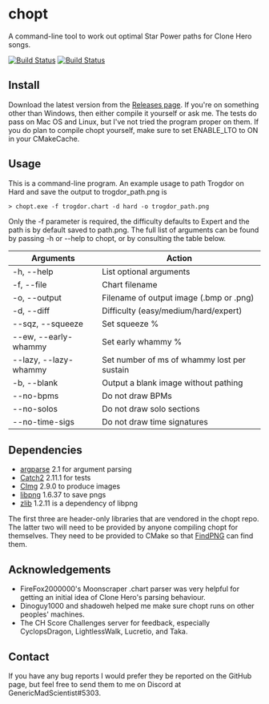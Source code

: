 # chopt

A command-line tool to work out optimal Star Power paths for Clone Hero songs.

[![Build Status](https://travis-ci.com/GenericMadScientist/chopt.svg?branch=develop)](https://travis-ci.com/GenericMadScientist/chopt)
[![Build Status](https://ci.appveyor.com/api/projects/status/github/GenericMadScientist/chopt?branch=develop&svg=true)](https://ci.appveyor.com/project/GenericMadScientist/chopt)

## Install

Download the latest version from the [Releases page](../../releases). If you're
on something other than Windows, then either compile it yourself or ask me. The
tests do pass on Mac OS and Linux, but I've not tried the program proper on
them. If you do plan to compile chopt yourself, make sure to set ENABLE_LTO to
ON in your CMakeCache.

## Usage

This is a command-line program. An example usage to path Trogdor on Hard and
save the output to trogdor_path.png is

```
> chopt.exe -f trogdor.chart -d hard -o trogdor_path.png
```

Only the -f parameter is required, the difficulty defaults to Expert and the
path is by default saved to path.png. The full list of arguments can be found
by passing -h or --help to chopt, or by consulting the table below.

| Arguments             | Action                                      |
| --------------------- | ------------------------------------------- |
| -h, --help            | List optional arguments                     |
| -f, --file            | Chart filename                              |
| -o, --output          | Filename of output image (.bmp or .png)     |
| -d, --diff            | Difficulty (easy/medium/hard/expert)        |
| --sqz, --squeeze      | Set squeeze %                               |
| --ew, --early-whammy  | Set early whammy %                          |
| --lazy, --lazy-whammy | Set number of ms of whammy lost per sustain |
| -b, --blank           | Output a blank image without pathing        |
| --no-bpms             | Do not draw BPMs                            |
| --no-solos            | Do not draw solo sections                   |
| --no-time-sigs        | Do not draw time signatures                 |

## Dependencies

* [argparse](https://github.com/p-ranav/argparse) 2.1 for argument parsing
* [Catch2](https://github.com/catchorg/Catch2) 2.11.1 for tests
* [CImg](https://cimg.eu) 2.9.0 to produce images
* [libpng](http://libpng.org/pub/png/libpng.html) 1.6.37 to save pngs
* [zlib](https://zlib.net) 1.2.11 is a dependency of libpng

The first three are header-only libraries that are vendored in the chopt repo.
The latter two will need to be provided by anyone compiling chopt for
themselves. They need to be provided to CMake so that
[FindPNG](https://cmake.org/cmake/help/latest/module/FindPNG.html) can find
them.

## Acknowledgements

* FireFox2000000's Moonscraper .chart parser was very helpful for getting an
initial idea of Clone Hero's parsing behaviour.
* Dinoguy1000 and shadoweh helped me make sure chopt runs on other peoples'
machines.
* The CH Score Challenges server for feedback, especially CyclopsDragon,
LightlessWalk, Lucretio, and Taka.

## Contact

If you have any bug reports I would prefer they be reported on the GitHub page,
but feel free to send them to me on Discord at GenericMadScientist#5303.
